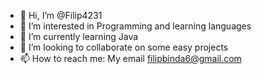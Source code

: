 - 👋 Hi, I’m @Filip4231
- 👀 I’m interested in Programming and learning languages
- 🌱 I’m currently learning Java 
- 💞️ I’m looking to collaborate on some easy projects
- 📫 How to reach me: My email filipbinda6@gmail.com

<!---
Filip4231/Filip4231 is a ✨ special ✨ repository because its `README.md` (this file) appears on your GitHub profile.
You can click the Preview link to take a look at your changes.
--->
